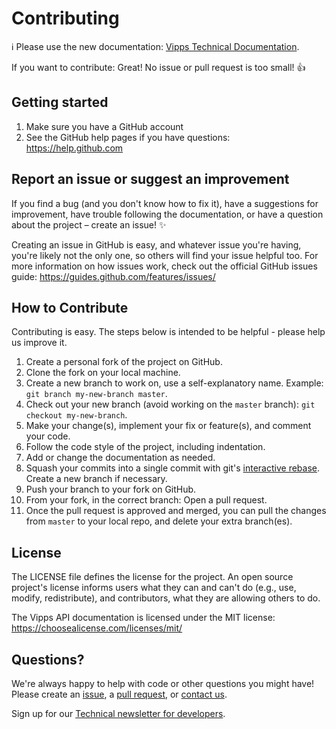 <!-- START_METADATA
---
draft: true
title: Contributing
sidebar_position: 99
pagination_next: null
pagination_prev: null
---
END_METADATA -->

# Contributing

<!-- START_COMMENT -->

ℹ️ Please use the new documentation:
[Vipps Technical Documentation](https://vippsas.github.io/vipps-developer-docs/).

<!-- END_COMMENT -->

If you want to contribute: Great! No issue or pull request is too small! 👍

## Getting started

1. Make sure you have a GitHub account
1. See the GitHub help pages if you have questions: <https://help.github.com>

## Report an issue or suggest an improvement

If you find a bug (and you don't know how to fix it), have a suggestions for improvement,
have trouble following the documentation, or have a question about the project – create an issue! ✨

Creating an issue in GitHub is easy, and whatever issue you're having, you're likely not the only one,
so others will find your issue helpful too. For more information on how issues work,
check out the official GitHub issues guide: <https://guides.github.com/features/issues/>

## How to Contribute

Contributing is easy. The steps below is intended to be helpful - please help us improve it.

1. Create a personal fork of the project on GitHub.
1. Clone the fork on your local machine.
1. Create a new branch to work on, use a self-explanatory name. Example: `git branch my-new-branch master`.
1. Check out your new branch (avoid working on the `master` branch): `git checkout my-new-branch`.
1. Make your change(s), implement your fix or feature(s), and comment your code.
1. Follow the code style of the project, including indentation.
1. Add or change the documentation as needed.
1. Squash your commits into a single commit with git's [interactive rebase](https://help.github.com/articles/interactive-rebase). Create a new branch if necessary.
1. Push your branch to your fork on GitHub.
1. From your fork, in the correct branch: Open a pull request.
1. Once the pull request is approved and merged, you can pull the changes from `master` to your local repo, and delete your extra branch(es).

## License

The LICENSE file defines the license for the project. An open source project's license
informs users what they can and can't do (e.g., use, modify, redistribute), and contributors,
what they are allowing others to do.

The Vipps API documentation is licensed under the MIT license: <https://choosealicense.com/licenses/mit/>

## Questions?

We're always happy to help with code or other questions you might have!
Please create an [issue](https://github.com/vippsas/vipps-developers/issues),
a [pull request](https://github.com/vippsas/vipps-developers/pulls),
or [contact us](https://vippsas.github.io/vipps-developer-docs/docs/vipps-developers/contact).

Sign up for our [Technical newsletter for developers](https://vippsas.github.io/vipps-developer-docs/docs/vipps-developers/newsletters).
